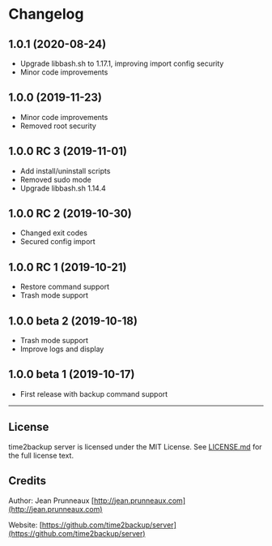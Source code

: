 # Changelog

## 1.0.1 (2020-08-24)
- Upgrade libbash.sh to 1.17.1, improving import config security
- Minor code improvements

## 1.0.0 (2019-11-23)
- Minor code improvements
- Removed root security

## 1.0.0 RC 3 (2019-11-01)
- Add install/uninstall scripts
- Removed sudo mode
- Upgrade libbash.sh 1.14.4

## 1.0.0 RC 2 (2019-10-30)
- Changed exit codes
- Secured config import

## 1.0.0 RC 1 (2019-10-21)
- Restore command support
- Trash mode support

## 1.0.0 beta 2 (2019-10-18)
- Trash mode support
- Improve logs and display

## 1.0.0 beta 1 (2019-10-17)
- First release with backup command support

---------------------------------------------------------------

## License
time2backup server is licensed under the MIT License. See [LICENSE.md](LICENSE.md) for the full license text.

## Credits
Author: Jean Prunneaux  [http://jean.prunneaux.com](http://jean.prunneaux.com)

Website: [https://github.com/time2backup/server](https://github.com/time2backup/server)
